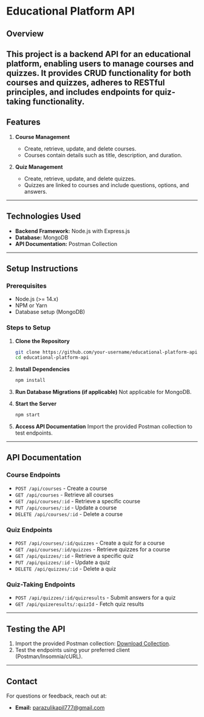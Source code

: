 # Educational Platform API

## Overview

This project is a backend API for an educational platform, enabling users to manage courses and quizzes. It provides CRUD functionality for both courses and quizzes, adheres to RESTful principles, and includes endpoints for quiz-taking functionality.
---

## Features
1. **Course Management**
   - Create, retrieve, update, and delete courses.
   - Courses contain details such as title, description, and duration.

2. **Quiz Management**
   - Create, retrieve, update, and delete quizzes.
   - Quizzes are linked to courses and include questions, options, and answers.

---

## Technologies Used
- **Backend Framework:** Node.js with Express.js
- **Database:** MongoDB
- **API Documentation:** Postman Collection

---

## Setup Instructions

### Prerequisites
- Node.js (>= 14.x)
- NPM or Yarn
- Database setup (MongoDB)

### Steps to Setup
1. **Clone the Repository**
   ```bash
   git clone https://github.com/your-username/educational-platform-api.git
   cd educational-platform-api
   ```

2. **Install Dependencies**
   ```bash
   npm install
   ```

3. **Run Database Migrations (if applicable)**
   Not applicable for MongoDB.

4. **Start the Server**
   ```bash
   npm start
   ```

5. **Access API Documentation**
   Import the provided Postman collection to test endpoints.

---

## API Documentation

### Course Endpoints
- `POST /api/courses` - Create a course
- `GET /api/courses` - Retrieve all courses
- `GET /api/courses/:id` - Retrieve a specific course
- `PUT /api/courses/:id` - Update a course
- `DELETE /api/courses/:id` - Delete a course

### Quiz Endpoints
- `POST /api/courses/:id/quizzes` - Create a quiz for a course
- `GET /api/courses/:id/quizzes` - Retrieve quizzes for a course
- `GET /api/quizzes/:id` - Retrieve a specific quiz
- `PUT /api/quizzes/:id` - Update a quiz
- `DELETE /api/quizzes/:id` - Delete a quiz

### Quiz-Taking Endpoints
- `POST /api/quizzes/:id/quizresults` - Submit answers for a quiz
- `GET /api/quizeresults/:quizId` - Fetch quiz results

---

## Testing the API
1. Import the provided Postman collection: [Download Collection](https://rb.gy/ab5rpg).
2. Test the endpoints using your preferred client (Postman/Insomnia/cURL).

---


## Contact
For questions or feedback, reach out at:
- **Email:** parazulikapil777@gmail.com

